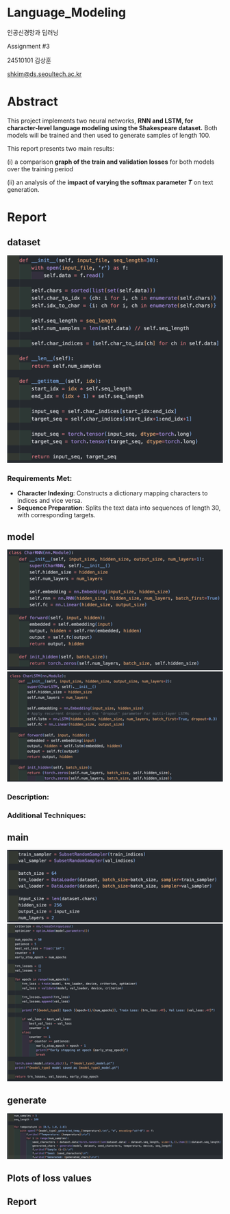 # Language_Modeling

인공신경망과 딥러닝

Assignment #3

24510101 김상훈

shkim@ds.seoultech.ac.kr

# Abstract
This project implements two neural networks, **RNN and LSTM, for character-level language modeling using the Shakespeare dataset.** Both models will be trained and then used to generate samples of length 100. 

This report presents two main results:

(i) a comparison **graph of the train and validation losses** for both models over the training period 

(ii) an analysis of the **impact of varying the softmax parameter $T$** on text generation.

# Report

## dataset
![dataset_args](./images/dataset_args.png)

### Requirements Met:
- **Character Indexing**: Constructs a dictionary mapping characters to indices and vice versa.
- **Sequence Preparation**: Splits the text data into sequences of length 30, with corresponding targets.

## model
![RNN](./images/RNN.png)
![LSTM](./images/LSTM.png)

### Description:

### Additional Techniques:


## main
![main_args1](./images/main_args1.png)
![main_args2](./images/main_args2.png)

## generate
![generate_args](./images/generate_args.png)

## Plots of loss values

## Report
